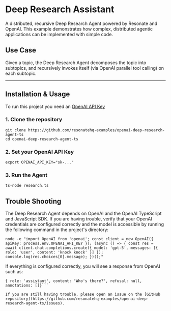 # Deep Research Assistant

A distributed, recursive Deep Research Agent powered by Resonate and OpenAI. This example demonstrates how complex, distributed agentic applications can be implemented with simple code.

## Use Case

Given a topic, the Deep Research Agent decomposes the topic into subtopics, and recursively invokes itself (via OpenAI parallel tool calling) on each subtopic.

---

## Installation & Usage

To run this project you need an [OpenAI API Key](https://platform.openai.com)

### 1. Clone the repository

```
git clone https://github.com/resonatehq-examples/openai-deep-research-agent-ts
cd openai-deep-research-agent-ts
```

### 2. Set your OpenAI API Key

```
export OPENAI_API_KEY="sk-..."
```

### 3. Run the Agent

```
ts-node research.ts
```

## Trouble Shooting

The Deep Research Agent depends on OpenAI and the OpenAI TypeScript and JavaScript  SDK. If you are having trouble, verify that your OpenAI credentials are configured correctly and the model is accessible by running the following command in the project's directory:

```
node -e "import OpenAI from 'openai'; const client = new OpenAI({ apiKey: process.env.OPENAI_API_KEY }); (async () => { const res = await client.chat.completions.create({ model: 'gpt-5', messages: [{ role: 'user', content: 'knock knock' }] }); console.log(res.choices[0].message); })();"
```

If everything is configured correctly, you will see a response from OpenAI such as:

```
{ role: 'assistant', content: "Who's there?", refusal: null, annotations: []}```

If you are still having trouble, please open an issue on the [GitHub repository](https://github.com/resonatehq-examples/openai-deep-research-agent-ts/issues).
